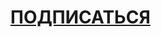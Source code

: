# [ПОДПИСАТЬСЯ](https://yandex.ru/search/?text=%D0%9E%D1%84%D0%BE%D1%80%D0%BC%D0%BB%D0%B5%D0%BD%D0%B0+%D0%BF%D0%BE%D0%B4%D0%BF%D0%B8%D1%81%D0%BA%D0%B0!)
